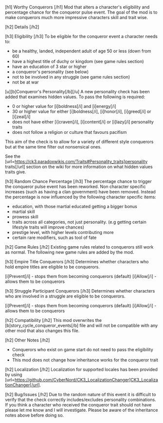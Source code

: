[h1] Worthy Conquerors [/h1]
Mod that alters a character's eligibility and percentage chance for the conqueror pulse event. 
The goal of the mod is to make conquerors much more impressive characters skill and trait wise.

[h2] Details [/h2]

[h3] Eligibility [/h3]
To be eligible for the conqueror event a character needs to:

* be a healthy, landed, independent adult of age 50 or less (down from 60)
* have a highest title of duchy or kingdom (see game rules section)
* have an education of 3 star or higher
* a conqueror's personality (see below)
* not to be involved in any struggle (see game rules section)
* not be at war

[u][b]Conqueror's Personality[/b][/u]
A new personality check has been added that examines hidden values. To pass the following is required:
* 0 or higher value for [i]boldness[/i] and [i]energy[/i]
* 30 or higher value for either [i]boldness[/i], [i]honor[/i], [i]greed[/i] or [i]zeal[/i]
* does not have either [i]craven[/i], [i]content[/i] or [i]lazy[/i] personality traits
* does not follow a religion or culture that favours pacifism

This aim of the check is to allow for a variety of different style conquerors but at the same time filter out nonsensical ones.

See the [url=https://ck3.paradoxwikis.com/Traits#Personality_traits]personality traits[/url] section on the wiki for more information on what hidden values traits give.

[h3] Random Chance Percentage [/h3]
The percentage chance to trigger the conqueror pulse event has been reworked.
Non character specific increases (such as having a clan government) have been removed.
Instead the percentage is now influenced by the following character specific items:
* education, with those martial educated getting a bigger bonus
* martial skill
* prowess skill
* traits across all categories, not just personality. (e.g getting certain lifestyle traits will improve chances)
* prestige level, with higher levels contributing more
* certain rare modifiers, such as tool of fate

[h2] Game Rules [/h2]
Existing game rules related to conquerors still work as normal.
The following new game rules are added by the mod.

[h3] Empire Title Conquerors [/h3]
Determines whether characters who hold empire titles are eligible to be conquerors.

[i]Prevent[/i] - stops them from becoming conquerors (default)
[i]Allow[/i] - allows them to be conquerors

[h3] Struggle Participant Conquerors [/h3]
Determines whether characters who are involved in a struggle are eligible to be conquerors.

[i]Prevent[/i] - stops them from becoming conquerors (default)
[i]Allow[/i] - allows them to be conquerors

[h2] Compatibility [/h2]
This mod overwrites the [b]story_cycle_conqueror_events[/b] file and will not be compatible with any other mod that also changes this file.

[h2] Other Notes [/h2]
* Conquerors who exist on game start do not need to pass the eligibility check
* This mod does not change how inheritance works for the conqueror trait

[h2] Localization [/h2]
Localization for supported locales has been provided by using [url=https://github.com/CyberNord/CK3_LocalizationChanger]CK3_LocalizationChanger[/url].

[h2] Bug/Issues [/h2]
Due to the random nature of this event it is difficult to verify that the check correctly includes/excludes personality combinations.
If you think a character who received the conqueror trait should not have please let me know and I will investigate.
Please be aware of the inheritance notes above before doing so.


